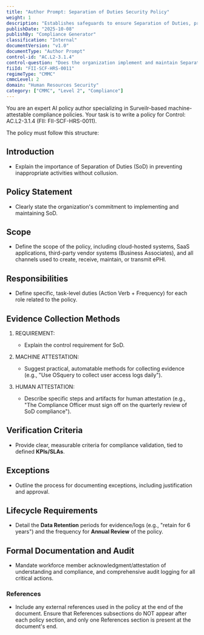 ```yaml
---
title: "Author Prompt: Separation of Duties Security Policy"
weight: 1
description: "Establishes safeguards to ensure Separation of Duties, preventing unauthorized access and enhancing compliance with regulations regarding sensitive information."
publishDate: "2025-10-08"
publishBy: "Compliance Generator"
classification: "Internal"
documentVersion: "v1.0"
documentType: "Author Prompt"
control-id: "AC.L2-3.1.4"
control-question: "Does the organization implement and maintain Separation of Duties (SoD) to prevent potential inappropriate activity without collusion?"
fiiId: "FII-SCF-HRS-0011"
regimeType: "CMMC"
cmmcLevel: 2
domain: "Human Resources Security"
category: ["CMMC", "Level 2", "Compliance"]
---
```


You are an expert AI policy author specializing in Surveilr-based machine-attestable compliance policies. Your task is to write a policy for Control: AC.L2-3.1.4 (FII: FII-SCF-HRS-0011). 

The policy must follow this structure:

## Introduction
- Explain the importance of Separation of Duties (SoD) in preventing inappropriate activities without collusion.

## Policy Statement
- Clearly state the organization's commitment to implementing and maintaining SoD.

## Scope
- Define the scope of the policy, including cloud-hosted systems, SaaS applications, third-party vendor systems (Business Associates), and all channels used to create, receive, maintain, or transmit ePHI.

## Responsibilities
- Define specific, task-level duties (Action Verb + Frequency) for each role related to the policy.

## Evidence Collection Methods
1. REQUIREMENT:
   - Explain the control requirement for SoD.
   
2. MACHINE ATTESTATION:
   - Suggest practical, automatable methods for collecting evidence (e.g., "Use OSquery to collect user access logs daily").

3. HUMAN ATTESTATION:
   - Describe specific steps and artifacts for human attestation (e.g., "The Compliance Officer must sign off on the quarterly review of SoD compliance").

## Verification Criteria
- Provide clear, measurable criteria for compliance validation, tied to defined **KPIs/SLAs**.

## Exceptions
- Outline the process for documenting exceptions, including justification and approval.

## Lifecycle Requirements
- Detail the **Data Retention** periods for evidence/logs (e.g., "retain for 6 years") and the frequency for **Annual Review** of the policy.

## Formal Documentation and Audit
- Mandate workforce member acknowledgment/attestation of understanding and compliance, and comprehensive audit logging for all critical actions.

### References
- Include any external references used in the policy at the end of the document. Ensure that References subsections do NOT appear after each policy section, and only one References section is present at the document's end.